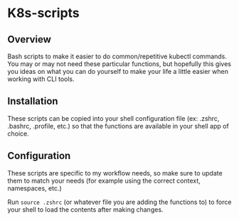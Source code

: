 # K8s-scripts
## Overview
Bash scripts to make it easier to do common/repetitive kubectl commands. You may or may not need these particular functions, but hopefully this gives you ideas on what you can do yourself to make your life a little easier when working with CLI tools.

## Installation
These scripts can be copied into your shell configuration file (ex: .zshrc, .bashrc, .profile, etc.) so that the functions are available in your shell app of choice.

## Configuration
These scripts are specific to my workflow needs, so make sure to update them to match your needs (for example using the correct context, namespaces, etc.)

Run `source .zshrc` (or whatever file you are adding the functions to) to force your shell to load the contents after making changes.

